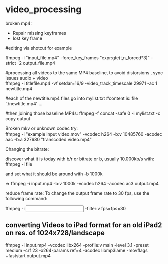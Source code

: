 # video_processing


broken mp4:
 - Repair missing keyframes
 - lost key frame 

#editing via shotcut for example

ffmpeg -i "input_file.mp4" -force_key_frames "expr:gte(t,n_forced*3)" -strict -2 output_file.mp4


#processing all videos to the same MP4 baseline, to avoid distorsions , sync issues audio + video  
ffmpeg -i titlefile.mp4 -vf setdar=16/9 -video_track_timescale 29971 -ac 1 newtitle.mp4

#each of the newtitle.mp4  files go into mylist.txt
#content is:
    file './newtitle.mp4'
    ...

#then joining those baseline MP4s:
ffmpeg -f concat -safe 0 -i mylist.txt -c copy output


Broken mkv or unknown codec try:  
ffmpeg -i "example input video.mov" -vcodec h264 -b:v 10485760 -acodec aac -b:a 327680 "transcoded video.mp4"


Changing the bitrate:

discover what it is today with b/r or bitrate or b, usually 10,000kb/s with:  ffmpeg -i  file

and set what it should be around with    -b 1000k

=>   ffmpeg -i input.mp4 -b:v 1000k -vcodec h264 -acodec ac3 output.mp4


reduce frame rate:
 To change the output frame rate to 30 fps, use the following command:

ffmpeg -i <input> -filter:v fps=fps=30 <output>

 
 
 
 
 
## converting Videos to iPad format for an old iPad2 on res. of 1024x728/landscape
ffmpeg -i input.mp4 -vcodec libx264 -profile:v main -level 3.1 -preset medium -crf 23 -x264-params ref=4 -acodec libmp3lame -movflags +faststart output.mp4
